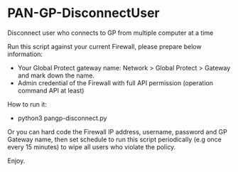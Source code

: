 # PAN-GP-DisconnectUser
Disconnect user who connects to GP from multiple computer at a time

Run this script against your current Firewall, please prepare below information:
- Your Global Protect gateway name: Network > Global Protect > Gateway and mark down the name.
- Admin credential of the Firewall with full API permission (operation command API at least)

How to run it:
- python3 pangp-disconnect.py

Or you can hard code the Firewall IP address, username, password and GP Gateway name, then set schedule to run this script periodically (e.g once every 15 minutes) to wipe all users who violate the policy.

Enjoy.
